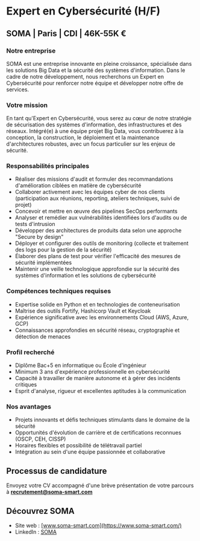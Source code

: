 # Expert en Cybersécurité (H/F)

## SOMA | Paris | CDI | 46K-55K €

### Notre entreprise
SOMA est une entreprise innovante en pleine croissance, spécialisée dans les solutions Big Data et la sécurité des systèmes d'information. Dans le cadre de notre développement, nous recherchons un Expert en Cybersécurité pour renforcer notre équipe et développer notre offre de services.

### Votre mission
En tant qu'Expert en Cybersécurité, vous serez au cœur de notre stratégie de sécurisation des systèmes d'information, des infrastructures et des réseaux. Intégré(e) à une équipe projet Big Data, vous contribuerez à la conception, la construction, le déploiement et la maintenance d'architectures robustes, avec un focus particulier sur les enjeux de sécurité.

### Responsabilités principales
- Réaliser des missions d'audit et formuler des recommandations d'amélioration ciblées en matière de cybersécurité
- Collaborer activement avec les équipes cyber de nos clients (participation aux réunions, reporting, ateliers techniques, suivi de projet)
- Concevoir et mettre en œuvre des pipelines SecOps performants
- Analyser et remédier aux vulnérabilités identifiées lors d'audits ou de tests d'intrusion
- Développer des architectures de produits data selon une approche "Secure by design"
- Déployer et configurer des outils de monitoring (collecte et traitement des logs pour la gestion de la sécurité)
- Élaborer des plans de test pour vérifier l'efficacité des mesures de sécurité implémentées
- Maintenir une veille technologique approfondie sur la sécurité des systèmes d'information et les solutions de cybersécurité

### Compétences techniques requises
- Expertise solide en Python et en technologies de conteneurisation
- Maîtrise des outils Fortify, Hashicorp Vault et Keycloak
- Expérience significative avec les environnements Cloud (AWS, Azure, GCP)
- Connaissances approfondies en sécurité réseau, cryptographie et détection de menaces

### Profil recherché
- Diplôme Bac+5 en informatique ou École d'ingénieur
- Minimum 3 ans d'expérience professionnelle en cybersécurité
- Capacité à travailler de manière autonome et à gérer des incidents critiques
- Esprit d'analyse, rigueur et excellentes aptitudes à la communication

### Nos avantages
- Projets innovants et défis techniques stimulants dans le domaine de la sécurité
- Opportunités d'évolution de carrière et de certifications reconnues (OSCP, CEH, CISSP)
- Horaires flexibles et possibilité de télétravail partiel
- Intégration au sein d'une équipe passionnée et collaborative

## Processus de candidature
Envoyez votre CV accompagné d'une brève présentation de votre parcours à **recrutement@soma-smart.com**

## Découvrez SOMA
- Site web : [www.soma-smart.com](https://www.soma-smart.com/)
- LinkedIn : [SOMA](https://www.linkedin.com/company/soma-smart/posts/?feedView=all)
